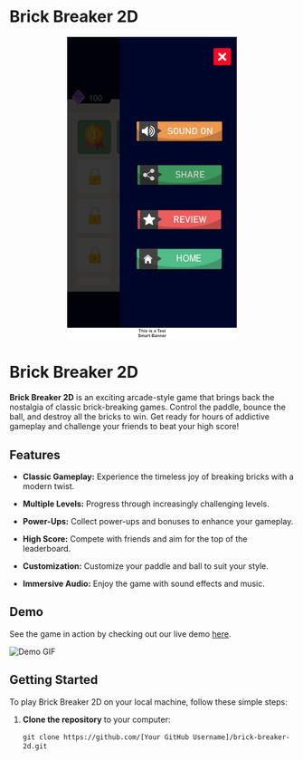 # Brick Breaker 2D

<div align="center">
  <img src="screenshot.png" alt="Gameplay Screenshot" width="300">
</div>

# Brick Breaker 2D

**Brick Breaker 2D** is an exciting arcade-style game that brings back the nostalgia of classic brick-breaking games. Control the paddle, bounce the ball, and destroy all the bricks to win. Get ready for hours of addictive gameplay and challenge your friends to beat your high score!




## Features

- **Classic Gameplay:** Experience the timeless joy of breaking bricks with a modern twist.

- **Multiple Levels:** Progress through increasingly challenging levels.

- **Power-Ups:** Collect power-ups and bonuses to enhance your gameplay.

- **High Score:** Compete with friends and aim for the top of the leaderboard.

- **Customization:** Customize your paddle and ball to suit your style.

- **Immersive Audio:** Enjoy the game with sound effects and music.

## Demo

See the game in action by checking out our live demo [here](demo-link).

![Demo GIF](demo.gif)

## Getting Started

To play Brick Breaker 2D on your local machine, follow these simple steps:

1. **Clone the repository** to your computer:

   ```shell
   git clone https://github.com/[Your GitHub Username]/brick-breaker-2d.git
